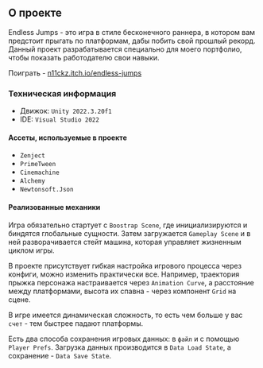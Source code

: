 ## О проекте

Endless Jumps - это игра в стиле бесконечного раннера, в котором вам предстоит прыгать по платформам, дабы побить свой прошлый рекорд. Данный проект разрабатывается специально для моего портфолио, чтобы показать работодателю свои навыки.

Поиграть - [n11ckz.itch.io/endless-jumps](https://n11ckz.itch.io/endless-jumps)

### Техническая информация

- Движок: `Unity 2022.3.20f1`
- IDE: `Visual Studio 2022`

#### Ассеты, используемые в проекте

- `Zenject`
- `PrimeTween`
- `Cinemachine`
- `Alchemy`
- `Newtonsoft.Json`

#### Реализованные механики

Игра обязательно стартует с `Boostrap Scene`, где инициализируются и биндятся глобальные сущности. Затем загружается `Gameplay Scene` и в ней разворачивается стейт машина, которая управляет жизненным циклом игры. 

В проекте присутствует гибкая настройка игрового процесса через конфиги, можно изменить практически все. Например, траектория прыжка персонажа настраивается через `Animation Curve`, а расстояние между платформами, высота их спавна - через компонент `Grid` на сцене.

В игре имеется динамическая сложность, то есть чем больше у вас `счет` - тем быстрее падают платформы.

Есть два способа сохранения игровых данных: в `файл` и с помощью `Player Prefs`. Загрузка данных производится в `Data Load State`, а сохранение - `Data Save State`.
